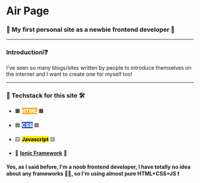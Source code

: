 # Air Page

###  📖 My first personal site as a newbie frontend developer 🙂

---

### **Introduction**❕❓

I've seen so many blogs/sites written by people to introduce themselves on the internet and I want to create one for myself too!

---

### 📐 **Techstack for this site** 🛠️

- 🟧 **<span style="background-color: orange; color: white; font-weight: bolder">HTML</span>** 🟧

- 🟦 **<span style="background-color: #2855bf; color: aliceblue; font-weight: bolder">CSS</span>** 🟦

- 🟨 **<span style="background-color: #ffeb00; color: black">Javascript</span>** 🟨

- 🔵 **<span class="fc-blue1">[Ionic Framework](https://ionicframework.com/)</span>** 🔵

#### Yes, as I said before, I'm a noob frontend developer, I have totally no idea about any frameworks 🙌🏻,  so I'm using almost pure HTML+CSS+JS ❗
